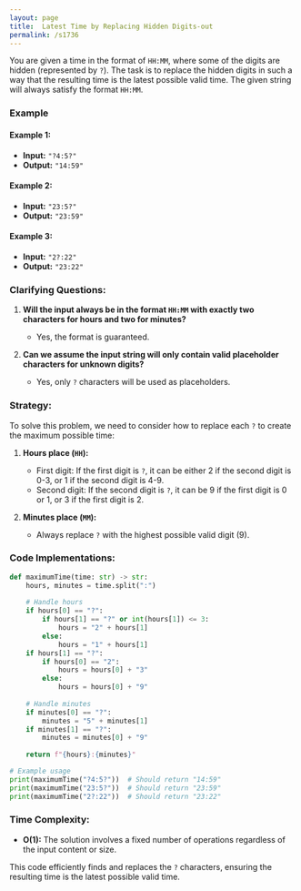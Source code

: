 ```yaml
---
layout: page
title:  Latest Time by Replacing Hidden Digits-out
permalink: /s1736
---
```


You are given a time in the format of `HH:MM`, where some of the digits are hidden (represented by `?`). The task is to replace the hidden digits in such a way that the resulting time is the latest possible valid time. The given string will always satisfy the format `HH:MM`.

### Example
#### Example 1:
- **Input:** `"?4:5?"`
- **Output:** `"14:59"`
  
#### Example 2:
- **Input:** `"23:5?"`
- **Output:** `"23:59"`

#### Example 3:
- **Input:** `"2?:22"`
- **Output:** `"23:22"`

### Clarifying Questions:
1. **Will the input always be in the format `HH:MM` with exactly two characters for hours and two for minutes?**
   - Yes, the format is guaranteed.

2. **Can we assume the input string will only contain valid placeholder characters for unknown digits?**
   - Yes, only `?` characters will be used as placeholders.

### Strategy:
To solve this problem, we need to consider how to replace each `?` to create the maximum possible time:

1. **Hours place (`HH`):**
   - First digit: If the first digit is `?`, it can be either 2 if the second digit is 0-3, or 1 if the second digit is 4-9.
   - Second digit: If the second digit is `?`, it can be 9 if the first digit is 0 or 1, or 3 if the first digit is 2.

2. **Minutes place (`MM`):**
   - Always replace `?` with the highest possible valid digit (9).

### Code Implementations:

```python
def maximumTime(time: str) -> str:
    hours, minutes = time.split(":")
    
    # Handle hours
    if hours[0] == "?":
        if hours[1] == "?" or int(hours[1]) <= 3:
            hours = "2" + hours[1]
        else:
            hours = "1" + hours[1]
    if hours[1] == "?":
        if hours[0] == "2":
            hours = hours[0] + "3"
        else:
            hours = hours[0] + "9"
    
    # Handle minutes
    if minutes[0] == "?":
        minutes = "5" + minutes[1]
    if minutes[1] == "?":
        minutes = minutes[0] + "9"
    
    return f"{hours}:{minutes}"

# Example usage
print(maximumTime("?4:5?"))  # Should return "14:59"
print(maximumTime("23:5?"))  # Should return "23:59"
print(maximumTime("2?:22"))  # Should return "23:22"
```

### Time Complexity:
- **O(1):** The solution involves a fixed number of operations regardless of the input content or size.

This code efficiently finds and replaces the `?` characters, ensuring the resulting time is the latest possible valid time.
